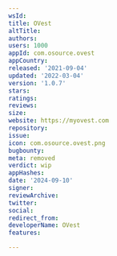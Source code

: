 ```yaml
---
wsId: 
title: OVest
altTitle: 
authors: 
users: 1000
appId: com.osource.ovest
appCountry: 
released: '2021-09-04'
updated: '2022-03-04'
version: '1.0.7'
stars: 
ratings: 
reviews: 
size: 
website: https://myovest.com
repository: 
issue: 
icon: com.osource.ovest.png
bugbounty: 
meta: removed
verdict: wip
appHashes: 
date: '2024-09-10'
signer: 
reviewArchive: 
twitter: 
social: 
redirect_from: 
developerName: OVest
features: 

---
```


